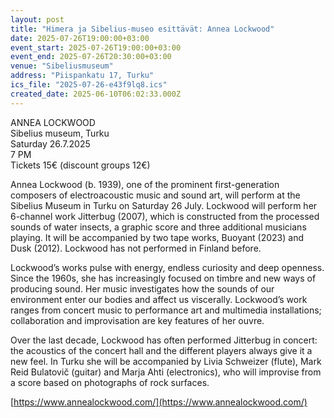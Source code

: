 ```yaml
---
layout: post
title: "Himera ja Sibelius-museo esittävät: Annea Lockwood"
date: 2025-07-26T19:00:00+03:00
event_start: 2025-07-26T19:00:00+03:00
event_end: 2025-07-26T20:30:00+03:00
venue: "Sibeliusmuseum"
address: "Piispankatu 17, Turku"
ics_file: "2025-07-26-e43f9lq8.ics"
created_date: 2025-06-10T06:02:33.000Z
---
```


ANNEA LOCKWOOD  
Sibelius museum, Turku  
Saturday 26.7.2025  
7 PM  
Tickets 15€ (discount groups 12€)  
  
Annea Lockwood (b. 1939), one of the prominent first-generation composers of electroacoustic music and sound art, will perform at the Sibelius Museum in Turku on Saturday 26 July. Lockwood will perform her 6-channel work Jitterbug (2007), which is constructed from the processed sounds of water insects, a graphic score and three additional musicians playing. It will be accompanied by two tape works, Buoyant (2023) and Dusk (2012). Lockwood has not performed in Finland before.  
  
Lockwood’s works pulse with energy, endless curiosity and deep openness. Since the 1960s, she has increasingly focused on timbre and new ways of producing sound. Her music investigates how the sounds of our environment enter our bodies and affect us viscerally. Lockwood’s work ranges from concert music to performance art and multimedia installations; collaboration and improvisation are key features of her ouvre.  
  
Over the last decade, Lockwood has often performed Jitterbug in concert: the acoustics of the concert hall and the different players always give it a new feel. In Turku she will be accompanied by Livia Schweizer (flute), Mark Reid Bulatovič (guitar) and Marja Ahti (electronics), who will improvise from a score based on photographs of rock surfaces.  
  
[https://www.annealockwood.com/](https://www.annealockwood.com/)

